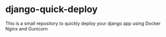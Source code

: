 # django-quick-deploy
This is a small repository to quickly deploy your django app using Docker Nginx and Gunicorn 
